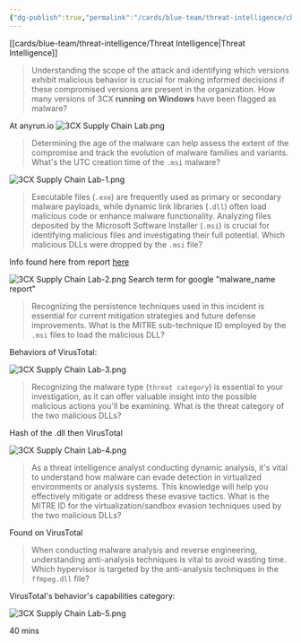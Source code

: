 ```yaml
---
{"dg-publish":true,"permalink":"/cards/blue-team/threat-intelligence/challenges/3-cx-supply-chain-lab/"}
---
```


[[cards/blue-team/threat-intelligence/Threat Intelligence\|Threat Intelligence]]

> Understanding the scope of the attack and identifying which versions exhibit malicious behavior is crucial for making informed decisions if these compromised versions are present in the organization. How many versions of 3CX **running on Windows** have been flagged as malware?

At anyrun.io
![3CX Supply Chain Lab.png](/img/user/cards/blue-team/threat-intelligence/images/3CX%20Supply%20Chain%20Lab.png)

> Determining the age of the malware can help assess the extent of the compromise and track the evolution of malware families and variants. What's the UTC creation time of the `.msi` malware?

![3CX Supply Chain Lab-1.png](/img/user/cards/blue-team/threat-intelligence/images/3CX%20Supply%20Chain%20Lab-1.png)

> Executable files (`.exe`) are frequently used as primary or secondary malware payloads, while dynamic link libraries (`.dll`) often load malicious code or enhance malware functionality. Analyzing files deposited by the Microsoft Software Installer (`.msi`) is crucial for identifying malicious files and investigating their full potential. Which malicious DLLs were dropped by the `.msi` file?


Info found here from report [here](https://www.zscaler.com/blogs/security-research/3cx-supply-chain-attack-campaign)

![3CX Supply Chain Lab-2.png](/img/user/cards/blue-team/threat-intelligence/images/3CX%20Supply%20Chain%20Lab-2.png)
Search term for google "malware_name report"

> Recognizing the persistence techniques used in this incident is essential for current mitigation strategies and future defense improvements. What is the MITRE sub-technique ID employed by the `.msi` files to load the malicious DLL?

Behaviors of VirusTotal:

![3CX Supply Chain Lab-3.png](/img/user/cards/blue-team/threat-intelligence/images/3CX%20Supply%20Chain%20Lab-3.png)
> Recognizing the malware type (`threat category`) is essential to your investigation, as it can offer valuable insight into the possible malicious actions you'll be examining. What is the threat category of the two malicious DLLs?


Hash of the .dll then VirusTotal

![3CX Supply Chain Lab-4.png](/img/user/cards/blue-team/threat-intelligence/images/3CX%20Supply%20Chain%20Lab-4.png)

> As a threat intelligence analyst conducting dynamic analysis, it's vital to understand how malware can evade detection in virtualized environments or analysis systems. This knowledge will help you effectively mitigate or address these evasive tactics. What is the MITRE ID for the virtualization/sandbox evasion techniques used by the two malicious DLLs?

Found on VirusTotal

> When conducting malware analysis and reverse engineering, understanding anti-analysis techniques is vital to avoid wasting time. Which hypervisor is targeted by the anti-analysis techniques in the `ffmpeg.dll` file?

VirusTotal's behavior's capabilities category:

![3CX Supply Chain Lab-5.png](/img/user/cards/blue-team/threat-intelligence/images/3CX%20Supply%20Chain%20Lab-5.png)

40 mins

